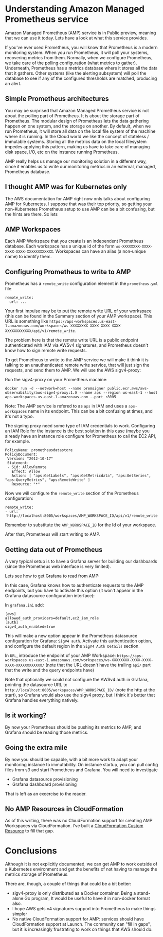 # Understanding Amazon Managed Prometheus service

Amazon Managed Prometheus (AMP) service is in Public preview, meaning that we can use it today. Lets have a
look at what this service provides.

If you've ever used Prometheus, you will know that Prometheus is a modern monitoring system. When you
run Prometheus, it will poll your systems, recovering metrics from them. Normally, when we configure Prometheus, 
we take care of the polling configuration (what metrics to gather). Underneath, Prometheus has a metrics 
database where it stores all the data that it gathers. Other systems (like the alerting subsystem) will poll
the database to see if any of the configured thresholds are matched, producing an alert.

## Simple Prometheus architectures

You may be surprised that Amazon Managed Prometheus service is not about the polling part of Prometheus. It is
about the storage part of Prometheus. The modular design of Prometheus lets the data gathering happen on one system, 
and the storage on another. By default, when we run Prometheus, it will store all data on the local file system of 
the machine where it is running. In the Cloud world we like the concept of stateless / immutable systems. Storing all
the metrics data on the local filesystem impedes applying this pattern, making us have to take care of managing
disk space, I/O, etc on the instance running Prometheus.

AMP really helps us manage our monitoring solution in a different way, since it enables us to write our monitoring metrics 
in an external, managed, Prometheus database.

## I thought AMP was for Kubernetes only

The AWS documentation for AMP right now only talks about configuring AMP for Kubernetes. I suppose that was their
top priority, so getting your non-Kubernetes Prometheus setup to use AMP can be a bit confusing, but the hints
are there. So lets 

## AMP Workspaces

Each AMP Workspace that you create is an independent Prometheus database. Each workspace has a unique id of the form
`ws-XXXXXXXX-XXXX-XXXX-XXXX-XXXXXXXXXXXX`. Workspaces can have an alias (a non-unique name) to identify them.

## Configuring Prometheus to write to AMP

Prometheus has a `remote_write` configuration element in the `prometheus.yml` file:

```
remote_write:
  url: ...
```

Your first impulse may be to put the remote write URL of your workspace (this can be found in the Summary section
of your AMP workspace). This URL is something like `https://aps-workspaces.us-east-1.amazonaws.com/workspaces/ws-XXXXXXXX-XXXX-XXXX-XXXX-XXXXXXXXXXXX/api/v1/remote_write`.

The problem here is that the remote write URL is a public endpoint authenticated with IAM via AWSv4 signatures, and Prometheus 
doesn't know how to sign remote write requests.

To get Prometheus to write to the AMP service we will make it think it is talking to an unauthenticated remote write service, that
will just sign the requests, and send them to AMP. We will use the AWS sigv4-proxy:

Run the sigv4-proxy on your Prometheus machine:

```
docker run -d --network=host --name promsigner public.ecr.aws/aws-observability/aws-sigv4-proxy:1.0 --name aps --region us-east-1 --host aps-workspaces.us-east-1.amazonaws.com --port :8005
```

Note: The AMP service is refered to as `aps` in IAM and uses a `aps-workspaces` name in its endpoint. This can be a bit confusing at times, and it's not a typo.

The signing proxy need some type of IAM credentials to work. Configuring an IAM Role for the instance is the best solution in this case (maybe you already have an
instance role configure for Prometheus to call the EC2 API, for example.

```
PolicyName: prometheusdatastore
PolicyDocument:
 Version: "2012-10-17"
 Statement:
 - Sid: AllowRemote
   Effect: Allow
   Action: [ "aps:GetLabels", "aps:GetMetricdata", "aps:GetSeries", "aps:QueryMetrics", "aps:RemoteWrite" ]
   Resource: "*"
```

Now we will configure the `remote_write` section of the Prometheus configuration:

```
remote_write:
- url: 'http://localhost:8005/workspaces/AMP_WORKSPACE_ID/api/v1/remote_write'
```
Remember to substitute the `AMP_WORKSPACE_ID` for the Id of your workspace.

After that, Prometheus will start writing to AMP.

## Getting data out of Prometheus

A very typical setup is to have a Grafana server for building our dashboards (since the Prometheus
web interface is very limited).

Lets see how to get Grafana to read from AMP:

In this case, Grafana knows how to authenticate requests to the AMP endpoints, but you have to
activate this option (it won't appear in the Grafana datasource configuration interface):

In `grafana.ini` add:

```
[aws]
allowed_auth_providers=default,ec2_iam_role
[auth]
sigv4_auth_enabled=true
```

This will make a new option appear in the Prometheus datasource configuration for Grafana: 
`SigV4 auth`. Activate this authentication option, and configure the default region in the 
`SigV4 Auth Details` section.

In `URL`, introduce the endpoint of your AMP Workspace: `https://aps-workspaces.us-east-1.amazonaws.com/workspaces/ws-XXXXXXXX-XXXX-XXXX-XXXX-XXXXXXXXXXXX/`
 (note that the URL doesn't have the trailing `api/` part that the write and the query endpoints have)

Note that optionally we could not configure the AWSv4 auth in Grafana, pointing the datasource URL to 
`http://localhost:8005/workspaces/AMP_WORKSPACE_ID/` (note the http at the start), so Grafana would also 
use the sigv4 proxy, but I think it's better that Grafana handles everything natively.

## Is it working?

By now your Prometheus should be pushing its metrics to AMP, and Grafana should be reading those metrics. 

## Going the extra mile

By now you should be capable, with a bit more work to adapt your monitoring instance to immutability. On instance
startup, you can pull config files from s3 and start Prometheus and Grafana. You will need to investigate

 - Grafana datasource provisioning
 - Grafana dashboard provisioning

That is left as an excercise to the reader.

## No AMP Resources in CloudFormation

As of this writing, there was no CloudFormation support for creating AMP Workspaces via CloudFormation. I've built a
[CloudFormation Custom Resource](amp.yaml) to fill that gap.

# Conclusions

Although it is not explicitly documented, we can get AMP to work outside of a Kubernetes environment and get
the benefits of not having to manage the metrics storage of Prometheus.

There are, though, a couple of things that could be a bit better:

 - sigv4-proxy is only distributed as a Docker container. Being a stand-alone Go program, It would be useful
   to have it in non-docker format also.
 - I hope AWS gets v4 signatures support into Prometheus to make things simpler
 - No native CloudFormation support for AMP: services should have CloudFormation support at Launch. The 
   community can "fill in gaps", but it is increasingly frustrating to work on things that AWS should do.

